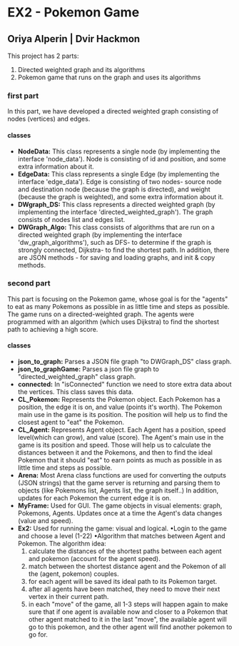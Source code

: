 # EX2 - Pokemon Game
## Oriya Alperin | Dvir Hackmon
This project has 2 parts:
1. Directed weighted graph and its algorithms
2. Pokemon game that runs on the graph and uses its algorithms

### first part
In this part, we have developed a directed weighted graph consisting of nodes (vertices) and edges.
#### classes
* **NodeData:**
This class represents a single node (by implementing the interface 'node_data'). Node is consisting of id and position, and some extra information about it.
* **EdgeData:**
This class represents a single Edge (by implementing the interface 'edge_data'). Edge is consisting of two nodes- source node and destination node (because the graph is directed), and weight (because the graph is weighted), and some extra information about it.
* **DWgraph_DS:**
This class represents a directed weighted graph (by implementing the interface 'directed_weighted_graph'). The graph consists of nodes list and edges list.
* **DWGraph_Algo:**
This class consists of algorithms that are run on a directed weighted graph (by implementing the interface 'dw_graph_algorithms'), such as DFS- to determine if the graph is strongly connected, Dijkstra- to find the shortest path. In addition, there are JSON methods - for saving and loading graphs, and init & copy methods.

### second part
This part is focusing on the Pokemon game, whose goal is for the "agents" to eat as many Pokemons as possible in as little time and steps as possible.
The game runs on a directed-weighted graph. The agents were programmed with an algorithm (which uses Dijkstra) to find the shortest path to achieving a high score.
#### classes
* **json_to_graph:**
Parses a JSON file graph "to DWGraph_DS" class graph.
* **json_to_graphGame:**
Parses a json file graph to "directed_weighted_graph" class graph.
* **connected:**
In "isConnected" function we need to store extra data about the vertices.
This class saves this data.
* **CL_Pokemon:**
Represents the Pokemon object.
Each Pokemon has a position, the edge it is on, and value (points it's worth).
The Pokemon main use in the game is its position. The position will help us to find the closest agent to "eat" the Pokemon. 
* **CL_Agent:**
Represents Agent object.
Each Agent has a position, speed level(which can grow), and value (score).
The Agent's main use in the game is its position and speed. Those will help us to calculate the distances between it and the Pokemons,
and then to find the ideal Pokemon that it should "eat" to earn points as much as possible in as little time and steps as possible.
* **Arena:**
Most Arena class functions are used for converting the outputs (JSON strings) that the game server is returning and parsing them to objects (like Pokemons list, Agents list, the graph itself..)
In addition, updates for each Pokemon the current edge it is on.
* **MyFrame:**
Used for GUI.
The game objects in visual elements: graph, Pokemons, Agents.
Updates once at a time the Agent's data changes  (value and speed).
* **Ex2:**
Used for running the game: visual and logical.
•Login to the game and choose a level (1-22)
•Algorithm that matches between Agent and Pokemon.
 The algorithm idea:
  1. calculate the distances of the shortest paths between each agent and pokemon (account for the agent speed).
  2. match between the shortest distance agent and the Pokemon of all the (agent, pokemon) couples.
  3. for each agent will be saved its ideal path to its Pokemon target.
  4. after all agents have been matched, they need to move their next vertex in their current path.
  5. in each "move" of the game, all 1-3 steps will happen again to make sure that if one agent is available now and closer to a Pokemon that other agent matched to it in the last "move", the available agent will go to this pokemon, and the other agent will find another pokemon to go for.
